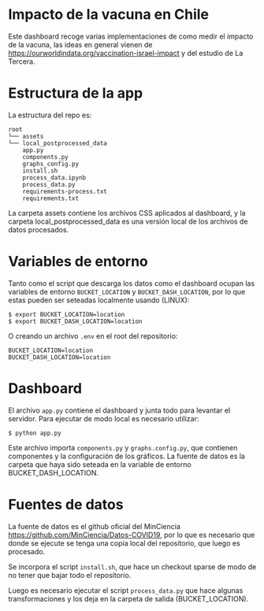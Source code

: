 # Impacto de la vacuna en Chile

Este dashboard recoge varias implementaciones de como medir el impacto de la vacuna, las ideas en general vienen de https://ourworldindata.org/vaccination-israel-impact y del estudio de La Tercera.

# Estructura de la app
La estructura del repo es:

```
root
└── assets
└── local_postprocessed_data
    app.py
    components.py
    graphs_config.py
    install.sh
    process_data.ipynb
    process_data.py
    requirements-process.txt
    requirements.txt
```

La carpeta assets contiene los archivos CSS aplicados al dashboard, y la carpeta local_postprocessed_data es una versión local de los archivos de datos procesados.

# Variables de entorno
Tanto como el script que descarga los datos como el dashboard ocupan las variables de entorno `BUCKET_LOCATION` y `BUCKET_DASH_LOCATION`, por lo que estas pueden ser seteadas localmente usando (LINUX):

    $ export BUCKET_LOCATION=location
    $ export BUCKET_DASH_LOCATION=location

O creando un archivo `.env` en el root del repositorio:

    BUCKET_LOCATION=location
    BUCKET_DASH_LOCATION=location

# Dashboard
El archivo `app.py` contiene el dashboard y junta todo para levantar el servidor. Para ejecutar de modo local es necesario utilizar:

    $ python app.py

Este archivo importa `components.py` y `graphs.config.py`, que contienen componentes y la configuración de los gráficos.
La fuente de datos es la carpeta que haya sido seteada en la variable de entorno BUCKET_DASH_LOCATION.

# Fuentes de datos
La fuente de datos es el github oficial del MinCiencia https://github.com/MinCiencia/Datos-COVID19, por lo que es necesario que donde se ejecute se tenga una copia local del repositorio, que luego es procesado.

Se incorpora el script `install.sh`, que hace un checkout sparse de modo de no tener que bajar todo el repositorio.

Luego es necesario ejecutar el script `process_data.py` que hace algunas transformaciones y los deja en la carpeta de salida (BUCKET_LOCATION).